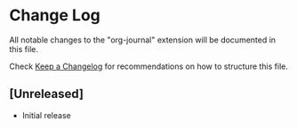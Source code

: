 # Change Log

All notable changes to the "org-journal" extension will be documented in this file.

Check [Keep a Changelog](http://keepachangelog.com/) for recommendations on how to structure this file.

## [Unreleased]

- Initial release